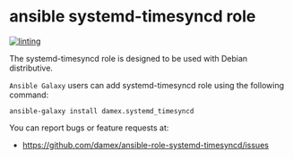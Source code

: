 # ansible systemd-timesyncd role

[![linting](https://github.com/damex/ansible-role-systemd-timesyncd/workflows/linting/badge.svg)](https://github.com/damex/ansible-role-systemd-timesyncd/actions)

The systemd-timesyncd role is designed to be used with Debian distributive.

`Ansible Galaxy` users can add systemd-timesyncd role using the following command:

`ansible-galaxy install damex.systemd_timesyncd`

You can report bugs or feature requests at:

* https://github.com/damex/ansible-role-systemd-timesyncd/issues
